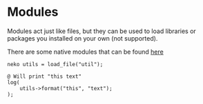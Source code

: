 # Modules
Modules act just like files, but they can be used to load libraries or packages you installed on your own (not supported).

There are some native modules that can be found [here](https://github.com/Rubenennj/nekoscript/tree/dev/src/native/modules)

```
neko utils = load_file("util");

@ Will print "this text"
log(
    utils->format("this", "text");
);
```